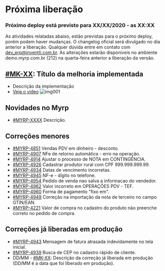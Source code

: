 # Próxima liberação

### Próximo deploy está previsto para XX/XX/2020 - as XX:XX
As atividades relatadas abaixo, estão previstas para o próximo deploy, porém podem haver mudanças. O changelog oficial será divulgado no dia anterior a liberação. Qualquer dúvida entre em contato com dev_erp@inventti.com.br.
As alterações estarão disponíveis no ambiente demo.myrp.com.br (212) na quarta-feira anterior a liberação da versão.

## [#MK-XX](https://devmyrp.atlassian.net/browse/MK-XX): Título da melhoria implementada
* Descrição da implementação
* [Veja o vídeo](http://recordit.co/2MyFCjFpdq)
![img001](https://i.imgur.com/XXXX.png)

## Novidades no Myrp
* [#MYRP-XXXX](https://devmyrp.atlassian.net/browse/MYRP-XXXX) Descrição.

## Correções menores
* [#MYRP-4851](https://devmyrp.atlassian.net/browse/MYRP-4851) Vendas PDV em dinheiro - desconto.
* [#MYRP-4907](https://devmyrp.atlassian.net/browse/MYRP-4907) NFe de retorno automática - erro na operação.
* [#MYRP-4914](https://devmyrp.atlassian.net/browse/MYRP-4914) Ajustar o processo de NOTA em CONTINGÊNCIA.
* [#MYRP-4926](https://devmyrp.atlassian.net/browse/MYRP-4926) Cadastrar produtor rural com CPF 999.999.999.99.
* [#MYRP-4934](https://devmyrp.atlassian.net/browse/MYRP-4934) Datas de vencimento incorretas.
* [#MYRP-4945](https://devmyrp.atlassian.net/browse/MYRP-4945) NF-e - dígito no telefone.
* [#MYRP-4954](https://devmyrp.atlassian.net/browse/MYRP-4954) Pedido de venda nao salva a informacao do vendedor.
* [#MYRP-4962](https://devmyrp.atlassian.net/browse/MYRP-4962) Valor incorreto em OPERAÇÕES PDV - TEF.
* [#MYRP-4960](https://devmyrp.atlassian.net/browse/MYRP-4960) Forma de pagamento "fixo em".
* [#MYRP-4949](https://devmyrp.atlassian.net/browse/MYRP-4949) Correção na importação da nota de terceiro no campo GTIN/EAN.
* [#MYRP-4221](https://devmyrp.atlassian.net/browse/MYRP-4221) Valor de compra no cadastro do produto não preenche correto no pedido de compra.

## Correções já liberadas em produção
* [#MYRP-4943](https://devmyrp.atlassian.net/browse/MYRP-4943) Mensagem de fatura atrasada indevidamente no tela inicial.
* [#MYRP-4939](https://devmyrp.atlassian.net/browse/MYRP-4939) Busca de CEP no cadastro rápido de cliente.
* DD/MM - [#MK-XX](https://devmyrp.atlassian.net/browse/MK-XX): Descrição da correção já liberada em produção (DD/MM é a data que foi liberado em produção).

